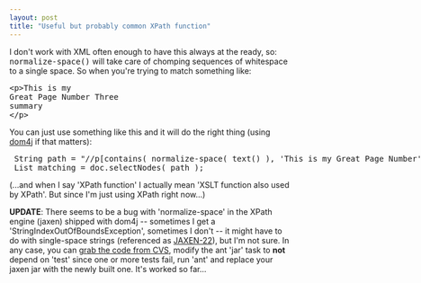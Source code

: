 ```yaml
---
layout: post
title: "Useful but probably common XPath function"
---
```




<p>I don't work with XML often enough to have this always at the ready, so: <tt>normalize-space()</tt> will take care of chomping sequences of whitespace to a single space. So when you're trying to match something like:</p>
<pre class="sourceCode">
&lt;p>This is my
Great Page Number Three
summary
&lt;/p>
</pre>

<p>You can just use something like this and it will do the right thing (using <a href="http://www.dom4j.org/">dom4j</a> if that matters):</p>
<pre class="sourceCode">
 String path = "//p[contains( normalize-space( text() ), 'This is my Great Page Number' )]";
 List matching = doc.selectNodes( path );
</pre>

<p>(...and when I say 'XPath function' I actually mean 'XSLT function also used by XPath'. But since I'm just using XPath right now...)</p>

<p><b>UPDATE</b>: There seems to be a bug with 'normalize-space' in the XPath engine (jaxen) shipped with dom4j -- sometimes I get a 'StringIndexOutOfBoundsException', sometimes I don't -- it might have to do with single-space strings (referenced as <a href="http://jira.codehaus.org/browse/JAXEN-22">JAXEN-22</a>), but I'm not sure. In any case, you can <a href="http://jaxen.org/cvs-usage.html">grab the code from CVS</a>, modify the ant 'jar' task to <b>not</b> depend on 'test' since one or more tests fail, run 'ant' and replace your jaxen jar with the newly built one. It's worked so far...</p>


